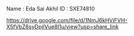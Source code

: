 Name : Eda Sai Akhil
ID   : SXE74810

https://drive.google.com/file/d/1NmJ6kHViFVH-X5fVbZ6syDpjIVue8I1u/view?usp=share_link

